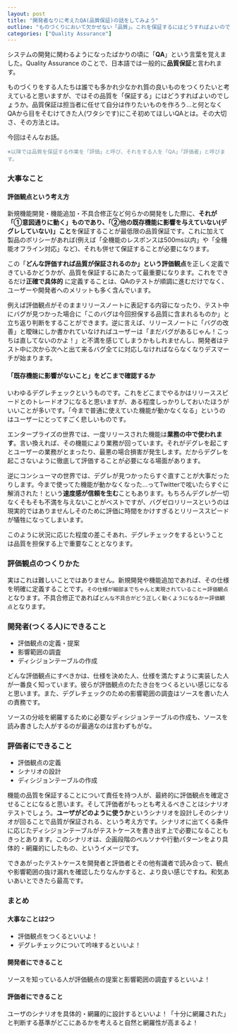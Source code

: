```yaml
---
layout: post
title: "開発者なりに考えたQA(品質保証)の話をしてみよう"
outline: "ものづくりにおいて欠かせない「品質」。これを保証するにはどうすればよいのでしょうか。「品質保証っていっても何すればいいかよくわからないんだよな」「とりあえずテストはしてるよ」という人に知ってもらいたい品質保証の考え方をまとめました。"
categories: ["Quality Assurance"]
---
```


システムの開発に関わるようになったばかりの頃に「**QA**」という言葉を覚えました。Quality Assurance のことで、日本語では一般的に**品質保証**と言われます。

ものづくりをする人たちは誰でも多かれ少なかれ質の良いものをつくりたいと考えていると思いますが、ではその品質を「保証する」にはどうすればよいのでしょうか。品質保証は担当者に任せて自分は作りたいものを作ろう…と何となくQAから目をそむけてきた人(ワタシです)にこそ初めてほしいQAとは。その大切さ、その方法とは。

今回はそんなお話。

<span style="font-size:85%;color:#78909C;">※以降では品質を保証する作業を「評価」と呼び、それをする人を「QA」「評価者」と呼びます。</span>



### 大事なこと

####  評価観点という考え方
新規機能開発・機能追加・不具合修正など何らかの開発をした際に、**それが「①意図通りに動く」ものであり、「②他の既存機能に影響を与えていない(デグレしていない)」こと**を保証することが最低限の品質保証です。これに加えて製品のポリシーがあれば(例えば「全機能のレスポンスは500ms以内」や「全機能オフライン対応」など)、それも併せて保証することが必要になります。

この「**どんな評価すれば品質が保証されるのか」**という**評価観点**を正しく定義できているかどうかが、品質を保証するにあたって最重要になります。これをできるだけ**正確で具体的** に定義することは、QAのテストが順調に進むだけでなく、ユーザーや開発者へのメリットも多く含んでいます。

例えば評価観点がそのままリリースノートに表記する内容になったり、テスト中にバグが見つかった場合に「このバグは今回担保する品質に含まれるものか」と立ち返り判断をすることができます。逆に言えば、リリースノートに「バグの改善」と曖昧にしか書かれていなければユーザーは「まだバグがあるじゃん！こっちは直してないのかよ！」と不満を感じてしまうかもしれませんし、開発者はテスト中に次から次へと出て来るバグ全てに対応しなければならなくなりデスマーチが始まります。


#### 「既存機能に影響がないこと」をどこまで確認するか
いわゆるデグレチェックというものです。これをどこまでやるかはリリーススピードとのトレードオフになると思いますが、ある程度しっかりしておいたほうがいいことが多いです。「今まで普通に使えていた機能が動かなくなる」というのはユーザーにとってすごく悲しいものです。

エンタープライズの世界では、一度リリースされた機能は**業務の中で使われます**。言い換えれば、その機能により業務が回っています。それがデグレを起こすとユーザーの業務がとまったり、最悪の場合損害が発生します。だからデグレを起こさないように徹底して評価することが必要になる場面があります。

逆にコンシューマの世界では、デグレが見つかったらすぐ直すことが大事だったりします。今まで使ってた機能が動かなくなった…ってTwitterで呟いたらすぐに解消された！という**速度感が信頼を生む**こともあります。もちろんデグレが一切なくそもそも不満を与えないことがベストですが、バグゼロリリースというのは現実的ではありませんしそのために評価に時間をかけすぎるとリリーススピードが犠牲になってしまいます。

このように状況に応じた程度の差こそあれ、デグレチェックをするということは品質を担保する上で重要なこととなります。



### 評価観点のつくりかた
実はこれは難しいことではありません。新規開発や機能追加であれば、その仕様を明確に定義することです。`その仕様が細部までちゃんと実現されていること＝評価観点`となります。不具合修正であれば`どんな不具合がどう正しく動くようになるか＝評価観点`となります。


### 開発者(つくる人)にできること

- 評価観点の定義・提案
- 影響範囲の調査
- ディシジョンテーブルの作成

どんな評価観点にすべきかは、仕様を決めた人、仕様を満たすように実装した人が一番良く知っています。彼らが評価観点のたたき台をつくるといい感じになると思います。また、デグレチェックのための影響範囲の調査はソースを書いた人の責務です。

ソースの分岐を網羅するために必要なディシジョンテーブルの作成も、ソースを読み書きした人がするのが最適なのは言わずもがな。


### 評価者にできること

- 評価観点の定義
- シナリオの設計
- ディシジョンテーブルの作成

機能の品質を保証することについて責任を持つ人が、最終的に評価観点を確定させることになると思います。そして評価者がもっとも考えるべきことはシナリオテストでしょう。**ユーザがどのように使うか**というシナリオを設計しそのシナリオが回ることで品質が保証される、という考え方です。シナリオに出てくる条件に応じたディシジョンテーブルがテストケースを書き出す上で必要になることもきっとあります。このシナリオは、企画段階のペルソナや行動パターンをより具体的・網羅的にしたもの、というイメージです。

できあがったテストケースを開発者と評価者とその他有識者で読み合って、観点や影響範囲の抜け漏れを確認したりなんかすると、より良い感じですね。和気あいあいとできたら最高です。


### まとめ

#### 大事なことは2つ
- 評価観点をつくるといいよ！
- デグレチェックについて吟味するといいよ！

#### 開発者にできること
ソースを知っている人が評価観点の提案と影響範囲の調査するといいよ！

#### 評価者にできること
ユーザのシナリオを具体的・網羅的に設計するといいよ！「十分に網羅された」と判断する基準がどこにあるかを考えると自然と網羅性が高まるよ！
